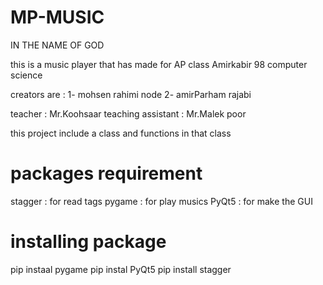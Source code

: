 # MP-MUSIC
IN THE NAME OF GOD

this is a music player that has made for AP class Amirkabir 98 computer science

creators are :
  1- mohsen rahimi node
  2- amirParham rajabi
  
 teacher : Mr.Koohsaar
  teaching assistant : Mr.Malek poor
  
this project include a class and functions in that class
# packages requirement

stagger : for read tags
pygame : for play musics
PyQt5 : for make the GUI

# installing package
pip instaal pygame
pip instal PyQt5
pip install stagger


